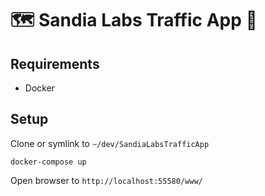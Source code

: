 # 🗺  Sandia Labs Traffic App 🚦

## Requirements
- Docker

## Setup

Clone or symlink to `~/dev/SandiaLabsTrafficApp`

```shell
docker-compose up
```

Open browser to `http://localhost:55580/www/`

